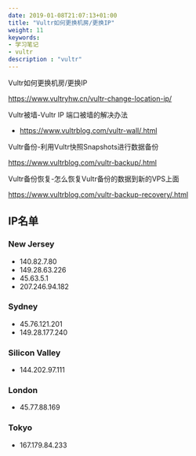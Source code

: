 ```yaml
---
date: 2019-01-08T21:07:13+01:00
title: "Vultr如何更换机房/更换IP"
weight: 11
keywords:
- 学习笔记
- vultr
description : "vultr"
---
```


Vultr如何更换机房/更换IP

https://www.vultryhw.cn/vultr-change-location-ip/

Vultr被墙-Vultr IP 端口被墙的解决办法

- https://www.vultrblog.com/vultr-wall/.html

Vultr备份-利用Vultr快照Snapshots进行数据备份

https://www.vultrblog.com/vultr-backup/.html

Vultr备份恢复-怎么恢复Vultr备份的数据到新的VPS上面

https://www.vultrblog.com/vultr-backup-recovery/.html

## IP名单

### New Jersey

- 140.82.7.80
- 149.28.63.226
- 45.63.5.1
- 207.246.94.182

### Sydney

- 45.76.121.201
- 149.28.177.240

### Silicon Valley

- 144.202.97.111

### London

- 45.77.88.169

### Tokyo

- 167.179.84.233
